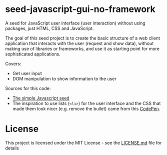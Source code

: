 # seed-javascript-gui-no-framework

A seed for JavaScript user interface (user interaction) without using packages,
just HTML, CSS and JavaScript.

The goal of this seed project is to create the basic structure of a web client
application that interacts with the user (request and show data), without making
use of libraries or frameworks, and use it as starting point for more sophisticated
applications.

Covers:

- Get user input
- DOM manipulation to show information to the user

Sources for this code:

- [The simple Javascript seed](https://github.com/cgarbin/seed-javascript-simple-html-css-js)
- The inspiration to use lists (`<li>`) for the user interface and the CSS that made them
  look nicer (e.g. remove the bullet) came from this [CodePen](https://codepen.io/franklynroth/pen/ZYeaBd).

# License

This project is licensed under the MIT License - see the [LICENSE.md](LICENSE.md) file for details
